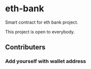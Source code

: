 # eth-bank
Smart contract for eth bank project.

This project is open to everybody.

## Contributers
### Add yourself with wallet address
